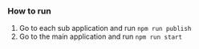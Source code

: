 ### How to run
1. Go to each sub application and run `npm run publish`
2. Go to the main application and run `npm run start`
